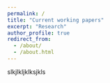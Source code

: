 ```yaml
---
permalink: /
title: "Current working papers"
excerpt: "Research"
author_profile: true
redirect_from: 
  - /about/
  - /about.html
---
```



slkjlkljklksjkls
